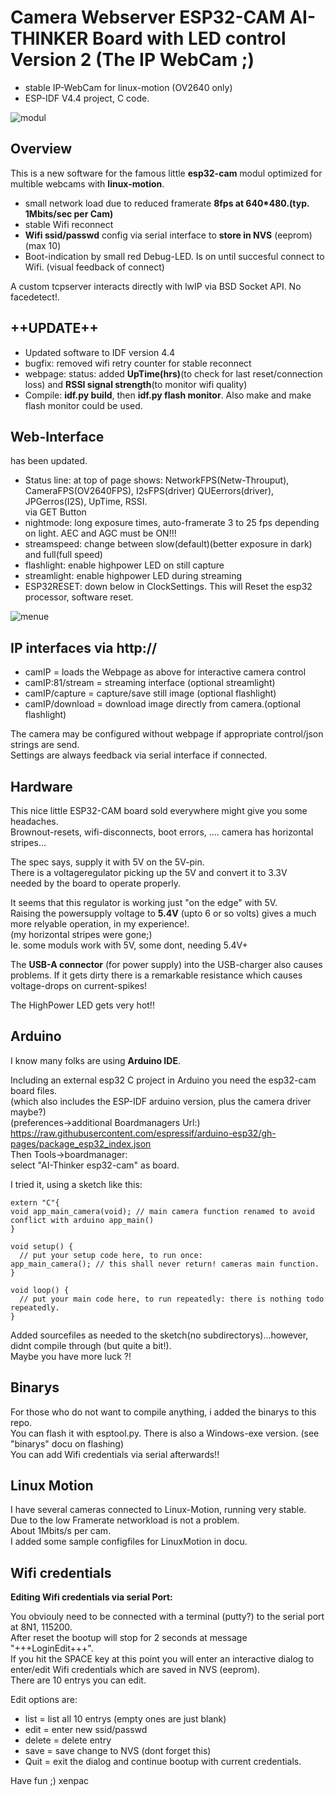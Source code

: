 # Camera Webserver ESP32-CAM AI-THINKER Board with LED control Version 2 (The IP WebCam ;)

- stable IP-WebCam for linux-motion (OV2640 only)
- ESP-IDF V4.4 project, C code.

![modul](docu/esp32-cam.jpg)

## Overview

This is a new software for the famous little **esp32-cam** modul optimized for multible webcams with **linux-motion**.
- small network load due to reduced framerate **8fps at 640*480.(typ. 1Mbits/sec per Cam)**
- stable Wifi reconnect
- **Wifi ssid/passwd** config via serial interface to **store in NVS** (eeprom) (max 10)
- Boot-indication by small red Debug-LED. Is on until succesful connect to Wifi. (visual feedback of connect)

A custom tcpserver interacts directly with lwIP via BSD Socket API. No facedetect!.

## ++UPDATE++
- Updated software to IDF version 4.4
- bugfix: removed wifi retry counter for stable reconnect
- webpage: status: added **UpTime(hrs)**(to check for last reset/connection loss)  and **RSSI signal strength**(to monitor wifi quality)
- Compile: **idf.py build**, then **idf.py flash monitor**.    Also make and make flash monitor could be used.

## Web-Interface
has been updated.
- Status line: at top of page shows: NetworkFPS(Netw-Throuput), CameraFPS(OV2640FPS), I2sFPS(driver) QUEerrors(driver), JPGerros(I2S), UpTime, RSSI.  
  via GET Button
- nightmode: long exposure times, auto-framerate 3 to 25 fps depending on light. AEC and AGC must be ON!!!
- streamspeed: change between slow(default)(better exposure in dark) and full(full speed)
- flashlight: enable highpower LED on still capture
- streamlight: enable highpower LED during streaming
- ESP32RESET: down below in ClockSettings. This will Reset the esp32 processor, software reset.

![menue](docu/menue.jpg)

## IP interfaces via http://
- camIP = loads the Webpage as above for interactive camera control
- camIP:81/stream = streaming interface (optional streamlight)
- camIP/capture = capture/save still image (optional flashlight)
- camIP/download = download image directly from camera.(optional flashlight) 

The camera may be configured without webpage if appropriate control/json strings are send.  
Settings are always feedback via serial interface if connected.


## Hardware
This nice little ESP32-CAM board sold everywhere might give you some headaches.  
Brownout-resets, wifi-disconnects, boot errors, .... camera has horizontal stripes...  

The spec says, supply it with 5V on the 5V-pin.  
There is a voltageregulator picking up the 5V and convert it to 3.3V  
needed by the board to operate properly. 
 
It seems that this regulator is working just "on the edge" with 5V.  
Raising the powersupply voltage to **5.4V** (upto 6 or so volts) gives a much more relyable operation, in my experience!.  
(my horizontal stripes were gone;)  
Ie. some moduls work with 5V, some dont, needing 5.4V+  

The **USB-A connector** (for power supply) into the USB-charger also causes problems.
If it gets dirty there is a remarkable resistance which causes voltage-drops on current-spikes!

The HighPower LED gets very hot!!

## Arduino
I know many folks are using **Arduino IDE**.  

Including an external esp32 C project in Arduino you need the esp32-cam board files.  
(which also includes the ESP-IDF arduino version, plus the camera driver maybe?)  
(preferences->additional Boardmanagers Url:)  
https://raw.githubusercontent.com/espressif/arduino-esp32/gh-pages/package_esp32_index.json  
Then Tools->boardmanager:  
select "AI-Thinker esp32-cam" as board.  

I tried it, using a sketch like this:
```
extern "C"{
void app_main_camera(void); // main camera function renamed to avoid conflict with arduino app_main()
}

void setup() {
  // put your setup code here, to run once:
app_main_camera(); // this shall never return! cameras main function.
}

void loop() {
  // put your main code here, to run repeatedly: there is nothing todo repeatedly.
}
``` 
 Added sourcefiles as needed to the sketch(no subdirectorys)...however, didnt compile through (but quite a bit!).  
 Maybe you have more luck ?!  
 
## Binarys
For those who do not want to compile anything, i added the binarys to this repo.  
You can flash it with esptool.py. There is also a Windows-exe version. (see "binarys" docu on flashing)  
You can add Wifi credentials via serial afterwards!!

## Linux Motion
I have several cameras connected to Linux-Motion, running very stable.  
Due to the low Framerate networkload is not a problem.  
About 1Mbits/s per cam.  
I added some sample configfiles for LinuxMotion in docu.  

## Wifi credentials
**Editing Wifi credentials via serial Port:**

You obviouly need to be connected with a terminal (putty?) to the serial port at 8N1, 115200.  
After reset the bootup will stop for 2 seconds at message "+++LoginEdit+++".  
If you hit the SPACE key at this point you will enter an interactive dialog to enter/edit Wifi credentials which are saved in NVS (eeprom).  
There are 10 entrys you can edit.  

Edit options are:  
- list = list all 10 entrys (empty ones are just blank)
- edit<num> = enter new ssid/passwd
- delete<num> = delete entry
- save = save change to NVS (dont forget this)
- Quit = exit the dialog and continue bootup with current credentials.



Have fun ;) xenpac
